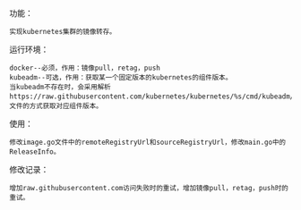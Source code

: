 功能：


    实现kubernetes集群的镜像转存。


运行环境：


    docker--必须，作用：镜像pull，retag，push
    kubeadm--可选，作用：获取某一个固定版本的kubernetes的组件版本。
    当kubeadm不存在时，会采用解析https://raw.githubusercontent.com/kubernetes/kubernetes/%s/cmd/kubeadm/app/constants/constants.go，文件的方式获取对应组件版本。


使用：


    修改image.go文件中的remoteRegistryUrl和sourceRegistryUrl，修改main.go中的ReleaseInfo。


修改记录：


    增加raw.githubusercontent.com访问失败时的重试，增加镜像pull，retag，push时的重试。

